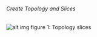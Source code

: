 
###### Create Topology and Slices

![alt img](https://github.com/syaifulahdan/mininet/blob/master/image/Screenshot%20from%202016-04-13%2012:19:29.png)
figure 1: Topology slices
